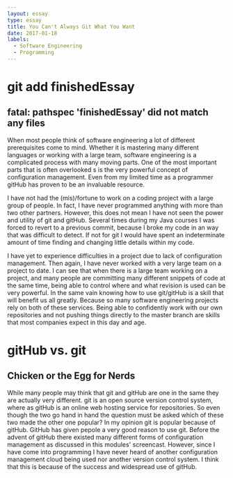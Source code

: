 ```yaml
---
layout: essay
type: essay
title: You Can't Always Git What You Want
date: 2017-01-18
labels:
  - Software Engineering
  - Programming
---
```

# git add finishedEssay
## fatal: pathspec 'finishedEssay' did not match any files

When most people think of software engineering a lot of different prerequisites come to mind. Whether it is mastering many different languages or working with a large team, software engineering is a complicated process with many moving parts. One of the most important parts that is often overlooked s is the very powerful concept of configuration management. Even from my limited time as a programmer gitHub has proven to be an invaluable resource. 
 
I have not had the (mis)/fortune to work on a coding project with a large group of people. In fact, I have never programmed anything with more than two other partners. However, this does not mean I have not seen the power and utility of git and gitHub. Several times during my Java courses I was forced to revert to a previous commit, because I broke my code in an way that was difficult to detect. If not for git I would have spent an indeterminate amount of time finding and changing little details within my code. 

I have yet to experience difficulties in a project due to lack of configuration management. Then again, I have never worked with a very large team on a project to date. I can see that when there is a large team working on a project, and many people are committing many different snippets of code at the same time, being able to control where and what revision is used can be very powerful. In the same vain knowing how to use git/gitHub is a skill that will benefit us all greatly. Because so many software engineering projects rely on both of these services. Being able to confidently work with our own repositories and not pushing things directly to the master branch are skills that most companies expect in this day and age.
 
# gitHub vs. git 
## Chicken or the Egg for Nerds 
  
While many people may think that git and gitHub are one in the same they are actually very different. git is an open source version control system, where as gitHub is an online web hosting service for repositories. So even though the two go hand in hand the question must be asked which of these two made the other one popular? In my opinion git is popular because of gitHub. GitHub has given pepole a very good reason to use git. Before the advent of gitHub there existed many different forms of configuration management as discussed in this modules' screencast. However, since I have come into programming I have never heard of another configuration management cloud being used nor another version control system. I think that this is because of the success and widespread use of gitHub. 


